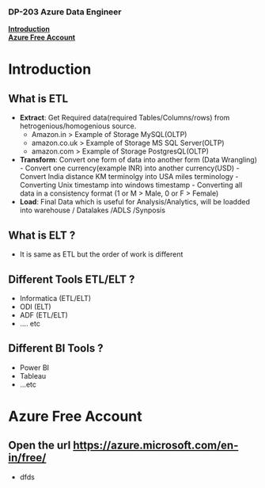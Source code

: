 ### DP-203 Azure Data Engineer
**[Introduction](#Introduction)**<br>
**[Azure Free Account](#Azure-Free-Account)**<br>


# Introduction
## What is ETL
  - **Extract**: Get Required data(required Tables/Columns/rows) from hetrogenious/homogenious source.
      - Amazon.in > Example of Storage MySQL(OLTP)
      - amazon.co.uk > Example of Storage MS SQL Server(OLTP)
      - amazon.com > Example of Storage PostgresQL(OLTP)
- **Transform**: Convert one form of data into another form (Data Wrangling)
      - Convert one currency(example INR) into another currency(USD)
      - Convert India distance KM terminolgy into USA miles terminology
      - Converting Unix timestamp into windows timestamp
      - Converting all data in a consistency format (1 or M > Male, 0 or F > Female)   
 - **Load**: Final Data which is useful for Analysis/Analytics, will be loadded into warehouse / Datalakes /ADLS /Synposis
## What is ELT ?
- It is same as ETL but the order of work is different
## Different Tools ETL/ELT ?
  - Informatica (ETL/ELT)
  - ODI (ELT)
  - ADF (ETL/ELT)
  - .... etc
## Different BI Tools ?
  - Power BI
  - Tableau
  - ...etc
# Azure Free Account
## Open the url https://azure.microsoft.com/en-in/free/
  - dfds

